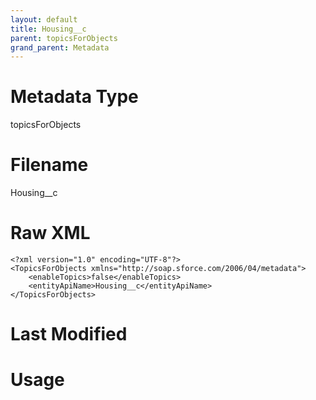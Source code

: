 ```yaml
---
layout: default
title: Housing__c
parent: topicsForObjects
grand_parent: Metadata
---
```

# Metadata Type
topicsForObjects


# Filename 
Housing__c


# Raw XML
```
<?xml version="1.0" encoding="UTF-8"?>
<TopicsForObjects xmlns="http://soap.sforce.com/2006/04/metadata">
    <enableTopics>false</enableTopics>
    <entityApiName>Housing__c</entityApiName>
</TopicsForObjects>
```


# Last Modified


# Usage
